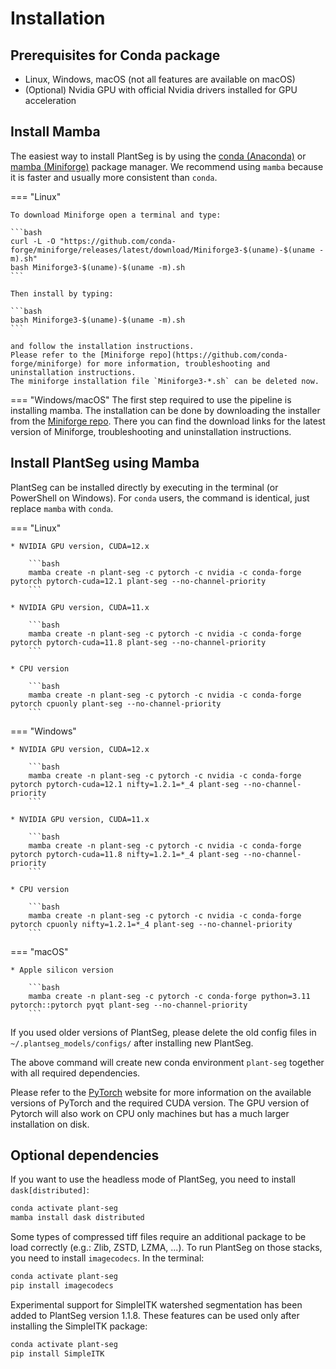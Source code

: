 # Installation

## Prerequisites for Conda package

* Linux, Windows, macOS (not all features are available on macOS)
* (Optional) Nvidia GPU with official Nvidia drivers installed for GPU acceleration

## Install Mamba

The easiest way to install PlantSeg is by using the [conda (Anaconda)](https://www.anaconda.com/) or
[mamba (Miniforge)](https://mamba.readthedocs.io/en/latest/index.html) package manager. We recommend using `mamba` because it is faster and usually more consistent than `conda`.

=== "Linux"

    To download Miniforge open a terminal and type:

    ```bash
    curl -L -O "https://github.com/conda-forge/miniforge/releases/latest/download/Miniforge3-$(uname)-$(uname -m).sh"
    bash Miniforge3-$(uname)-$(uname -m).sh
    ```

    Then install by typing:

    ```bash
    bash Miniforge3-$(uname)-$(uname -m).sh
    ```

    and follow the installation instructions.
    Please refer to the [Miniforge repo](https://github.com/conda-forge/miniforge) for more information, troubleshooting and uninstallation instructions.
    The miniforge installation file `Miniforge3-*.sh` can be deleted now.

=== "Windows/macOS"
    The first step required to use the pipeline is installing mamba. The installation can be done by downloading the installer from the [Miniforge repo](https://github.com/conda-forge/miniforge). There you can find the download links for the latest version of Miniforge, troubleshooting and uninstallation instructions.

## Install PlantSeg using Mamba

PlantSeg can be installed directly by executing in the terminal (or PowerShell on Windows). For `conda` users, the command is identical, just replace `mamba` with `conda`.

=== "Linux"

    * NVIDIA GPU version, CUDA=12.x

        ```bash
        mamba create -n plant-seg -c pytorch -c nvidia -c conda-forge pytorch pytorch-cuda=12.1 plant-seg --no-channel-priority
        ```

    * NVIDIA GPU version, CUDA=11.x

        ```bash
        mamba create -n plant-seg -c pytorch -c nvidia -c conda-forge pytorch pytorch-cuda=11.8 plant-seg --no-channel-priority
        ```

    * CPU version

        ```bash
        mamba create -n plant-seg -c pytorch -c nvidia -c conda-forge pytorch cpuonly plant-seg --no-channel-priority
        ```


=== "Windows"

    * NVIDIA GPU version, CUDA=12.x

        ```bash
        mamba create -n plant-seg -c pytorch -c nvidia -c conda-forge pytorch pytorch-cuda=12.1 nifty=1.2.1=*_4 plant-seg --no-channel-priority
        ```

    * NVIDIA GPU version, CUDA=11.x

        ```bash
        mamba create -n plant-seg -c pytorch -c nvidia -c conda-forge pytorch pytorch-cuda=11.8 nifty=1.2.1=*_4 plant-seg --no-channel-priority
        ```

    * CPU version

        ```bash
        mamba create -n plant-seg -c pytorch -c nvidia -c conda-forge pytorch cpuonly nifty=1.2.1=*_4 plant-seg --no-channel-priority
        ```

=== "macOS"

    * Apple silicon version

        ```bash
        mamba create -n plant-seg -c pytorch -c conda-forge python=3.11 pytorch::pytorch pyqt plant-seg --no-channel-priority
        ```

If you used older versions of PlantSeg, please delete the old config files in `~/.plantseg_models/configs/` after installing new PlantSeg.

The above command will create new conda environment `plant-seg` together with all required dependencies.

Please refer to the [PyTorch](https://pytorch.org/get-started/locally/) website for more information on the available versions of PyTorch and the required CUDA version. The GPU version of Pytorch will also work on CPU only machines but has a much larger installation on disk.

## Optional dependencies

If you want to use the headless mode of PlantSeg, you need to install `dask[distributed]`:

```bash
conda activate plant-seg
mamba install dask distributed
```

Some types of compressed tiff files require an additional package to be load correctly (e.g.: Zlib, ZSTD, LZMA, ...).
To run PlantSeg on those stacks, you need to install `imagecodecs`.
In the terminal:

```bash
conda activate plant-seg
pip install imagecodecs
```

Experimental support for SimpleITK watershed segmentation has been added to PlantSeg version 1.1.8.
These features can be used only after installing the SimpleITK package:

```bash
conda activate plant-seg
pip install SimpleITK
```
